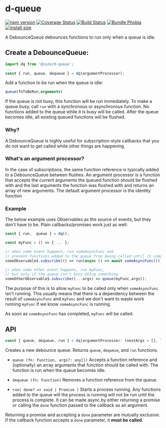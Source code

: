 # d-queue

[![npm version](https://img.shields.io/npm/v/@zuze/d-queue.svg)](https://npmjs.org/package/@zuze/d-queue)
[![Coverage Status](https://coveralls.io/repos/github/zuze-lab/d-queue/badge.svg)](https://coveralls.io/github/zuze-lab/d-queue)
[![Build Status](https://travis-ci.org/zuze-lab/d-queue.svg)](https://travis-ci.org/zuze-lab/d-queue)
[![Bundle Phobia](https://badgen.net/bundlephobia/minzip/@zuze/d-queue)](https://bundlephobia.com/result?p=@zuze/d-queue)
[![install size](https://packagephobia.now.sh/badge?p=@zuze/d-queue)](https://packagephobia.now.sh/result?p=@zuze/d-queue)

A DebounceQueue debounces functions to run only when a queue is idle.

## Create a DebounceQueue:

```js
import dq from '@zuze/d-queue';
...
const { run, queue, dequeue } = dq(argumentProcessor);
```

Add a function to be run when the queue is idle:
```js
queue(fnToBeRun,arguments)
```

If the queue is not busy, this function will be run immediately.
To make a queue busy, call `run` with a synchronous or asynchronous function.
No functions added to the queue while it is busy will be called.
After the queue becomes idle, all existing queued functions will be flushed.

### Why?
A DebounceQueue is highly useful for subscription-style callbacks that you do not want to get called while other things are happening.


### What's an argument processor?
In the case of subscriptions, the same function reference is typically added to a DebounceQueue between flushes. An argument processor is a function that accepts the current arguments the queued function should be flushed with and the last arguments the function was flushed with and returns an array of new arguments. The default argument processor is the identity function


### Example 

The below example uses Observables as the source of events, but they don't have to be. Plain callbacks/promises work just as well:

```js
const { run,  queue } = dq();

const myFunc = () => { ... };

// when some event happens, run someAsyncFunc and 
// prevent functions added to the queue from being called until it completes
someObservable$.subscribe(() => run(async () => await someAsyncFunc()))

// when some other event happens, run myFunc, 
// but only if the queue isn't busy doing something
someOtherObservable$.subscribe((...args) => queue(myFunc,args));
```

The purpose of this is to allow `myFunc` to be called only when `someAsyncFunc` isn't running.
This usually means that there is a dependency between the result of `someAsyncFunc` and `myFunc` and we don't want to waste work running `myFunc` if we know `someAsyncFunc` is running.

As soon as `someAsyncFunc` has completed, `myFunc` will be called.


## API

```js
const { queue, dequeue, run } = dq(argumentProcessor: (nextArgs = [], lastArgs = []) => any[])
```
Creates a new debounce queue. Returns `queue`, `dequeue`, and `run` functions.

- `queue (fn: Function, args?: any[])`
Accepts a function reference and (optionally) an array arguments that function should be called with. The function is run when the queue becomes idle.

- `dequeue (fn: Function)`
Removes a function reference from the queue.

- `run( done? => void | Promise )`
Starts a process running. Any functions added to the queue will the process is running will not be run until the process is complete. It can be made async by either returning a promise or calling the `done` function passed to the callback as an argument.

Returning a promise and accepting a `done` parameter are mutually exclusive. If the callback function accepts a `done` parameter, it **must be called**.